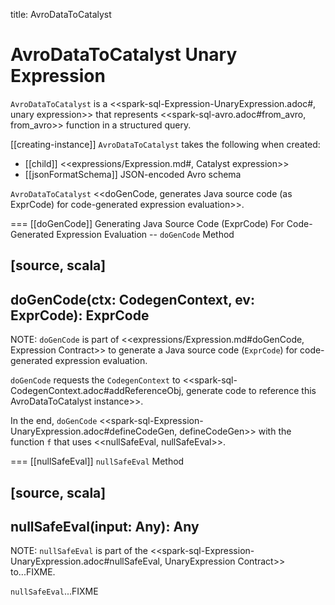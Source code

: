 title: AvroDataToCatalyst

# AvroDataToCatalyst Unary Expression

`AvroDataToCatalyst` is a <<spark-sql-Expression-UnaryExpression.adoc#, unary expression>> that represents <<spark-sql-avro.adoc#from_avro, from_avro>> function in a structured query.

[[creating-instance]]
`AvroDataToCatalyst` takes the following when created:

* [[child]] <<expressions/Expression.md#, Catalyst expression>>
* [[jsonFormatSchema]] JSON-encoded Avro schema

`AvroDataToCatalyst` <<doGenCode, generates Java source code (as ExprCode) for code-generated expression evaluation>>.

=== [[doGenCode]] Generating Java Source Code (ExprCode) For Code-Generated Expression Evaluation -- `doGenCode` Method

[source, scala]
----
doGenCode(ctx: CodegenContext, ev: ExprCode): ExprCode
----

NOTE: `doGenCode` is part of <<expressions/Expression.md#doGenCode, Expression Contract>> to generate a Java source code (`ExprCode`) for code-generated expression evaluation.

`doGenCode` requests the `CodegenContext` to <<spark-sql-CodegenContext.adoc#addReferenceObj, generate code to reference this AvroDataToCatalyst instance>>.

In the end, `doGenCode` <<spark-sql-Expression-UnaryExpression.adoc#defineCodeGen, defineCodeGen>> with the function `f` that uses <<nullSafeEval, nullSafeEval>>.

=== [[nullSafeEval]] `nullSafeEval` Method

[source, scala]
----
nullSafeEval(input: Any): Any
----

NOTE: `nullSafeEval` is part of the <<spark-sql-Expression-UnaryExpression.adoc#nullSafeEval, UnaryExpression Contract>> to...FIXME.

`nullSafeEval`...FIXME

